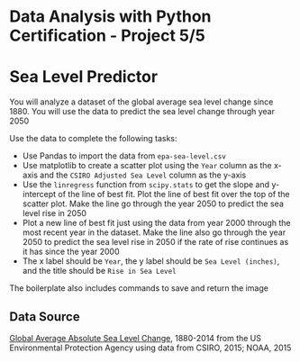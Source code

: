 # Data Analysis with Python Certification - Project 5/5
# Sea Level Predictor

You will analyze a dataset of the global average sea level change since 1880. You will use the data to predict the sea level change through year 2050

Use the data to complete the following tasks:
- Use Pandas to import the data from `epa-sea-level.csv`
- Use matplotlib to create a scatter plot using the `Year` column as the x-axis and the `CSIRO Adjusted Sea Level` column as the y-axis
- Use the `linregress` function from `scipy.stats` to get the slope and y-intercept of the line of best fit. Plot the line of best fit over the top of the scatter plot. Make the line go through the year 2050 to predict the sea level rise in 2050
- Plot a new line of best fit just using the data from year 2000 through the most recent year in the dataset. Make the line also go through the year 2050 to predict the sea level rise in 2050 if the rate of rise continues as it has since the year 2000
- The x label should be `Year`, the y label should be `Sea Level (inches)`, and the title should be `Rise in Sea Level`

The boilerplate also includes commands to save and return the image

## Data Source
[Global Average Absolute Sea Level Change](https://datahub.io/core/sea-level-rise), 1880-2014 from the US Environmental Protection Agency using data from CSIRO, 2015; NOAA, 2015